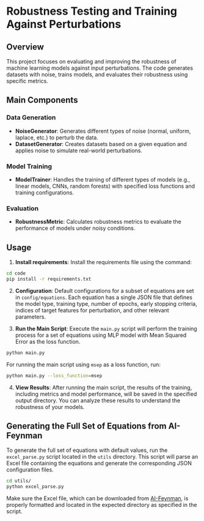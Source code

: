 # Robustness Testing and Training Against Perturbations

## Overview
This project focuses on evaluating and improving the robustness of machine learning models against input perturbations.
The code generates datasets with noise, trains models, and evaluates their robustness using specific metrics.

## Main Components

### Data Generation
- **NoiseGenerator**: Generates different types of noise (normal, uniform, laplace, etc.) to perturb the data.
- **DatasetGenerator**: Creates datasets based on a given equation and applies noise to simulate real-world perturbations.

### Model Training
- **ModelTrainer**: Handles the training of different types of models (e.g., linear models, CNNs, random forests) with specified loss functions and training configurations.

### Evaluation
- **RobustnessMetric**: Calculates robustness metrics to evaluate the performance of models under noisy conditions.

## Usage

1. **Install requirements**: Install the requirements file using the command:
```bash
cd code
pip install -r requirements.txt
```
2. **Configuration**: Default configurations for a subset of equations are set in `config/equations`.
Each equation has a single JSON file that defines the model type, training type, number of epochs, early stopping criteria, indices of target features for perturbation, and other relevant parameters.

3. **Run the Main Script**: Execute the `main.py` script will perform the training process for a set of equations using MLP model with Mean Squared Error as the loss function.

```bash
python main.py
```
For running the main script using `msep` as a loss function, run:
```bash
python main.py --loss_function=msep
```

4. **View Results**: After running the main script, the results of the training, including metrics and model performance, will be saved in the specified output directory. You can analyze these results to understand the robustness of your models.

## Generating the Full Set of Equations from AI-Feynman

To generate the full set of equations with default values, run the `excel_parse.py` script located in the `utils` directory. This script will parse an Excel file containing the equations and generate the corresponding JSON configuration files.

```bash
cd utils/
python excel_parse.py
```

Make sure the Excel file, which can be downloaded from [AI-Feynman](https://space.mit.edu/home/tegmark/aifeynman.html), is properly formatted and located in the expected directory as specified in the script.
